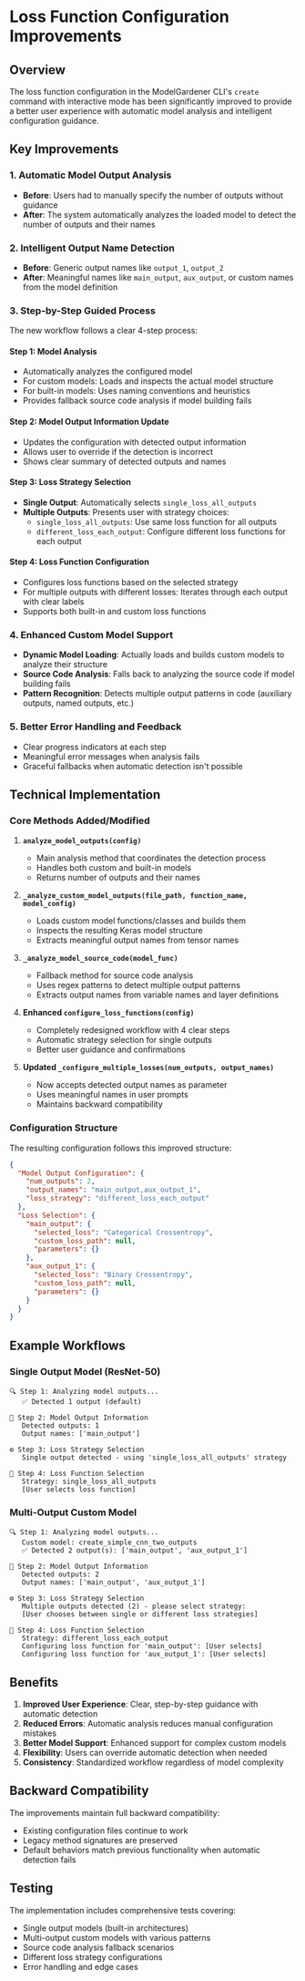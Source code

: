 # Loss Function Configuration Improvements

## Overview

The loss function configuration in the ModelGardener CLI's `create` command with interactive mode has been significantly improved to provide a better user experience with automatic model analysis and intelligent configuration guidance.

## Key Improvements

### 1. Automatic Model Output Analysis
- **Before**: Users had to manually specify the number of outputs without guidance
- **After**: The system automatically analyzes the loaded model to detect the number of outputs and their names

### 2. Intelligent Output Name Detection
- **Before**: Generic output names like `output_1`, `output_2`
- **After**: Meaningful names like `main_output`, `aux_output`, or custom names from the model definition

### 3. Step-by-Step Guided Process
The new workflow follows a clear 4-step process:

#### Step 1: Model Analysis
- Automatically analyzes the configured model
- For custom models: Loads and inspects the actual model structure
- For built-in models: Uses naming conventions and heuristics
- Provides fallback source code analysis if model building fails

#### Step 2: Model Output Information Update
- Updates the configuration with detected output information
- Allows user to override if the detection is incorrect
- Shows clear summary of detected outputs and names

#### Step 3: Loss Strategy Selection
- **Single Output**: Automatically selects `single_loss_all_outputs`
- **Multiple Outputs**: Presents user with strategy choices:
  - `single_loss_all_outputs`: Use same loss function for all outputs
  - `different_loss_each_output`: Configure different loss functions for each output

#### Step 4: Loss Function Configuration
- Configures loss functions based on the selected strategy
- For multiple outputs with different losses: Iterates through each output with clear labels
- Supports both built-in and custom loss functions

### 4. Enhanced Custom Model Support
- **Dynamic Model Loading**: Actually loads and builds custom models to analyze their structure
- **Source Code Analysis**: Falls back to analyzing the source code if model building fails
- **Pattern Recognition**: Detects multiple output patterns in code (auxiliary outputs, named outputs, etc.)

### 5. Better Error Handling and Feedback
- Clear progress indicators at each step
- Meaningful error messages when analysis fails
- Graceful fallbacks when automatic detection isn't possible

## Technical Implementation

### Core Methods Added/Modified

1. **`analyze_model_outputs(config)`**
   - Main analysis method that coordinates the detection process
   - Handles both custom and built-in models
   - Returns number of outputs and their names

2. **`_analyze_custom_model_outputs(file_path, function_name, model_config)`**
   - Loads custom model functions/classes and builds them
   - Inspects the resulting Keras model structure
   - Extracts meaningful output names from tensor names

3. **`_analyze_model_source_code(model_func)`**
   - Fallback method for source code analysis
   - Uses regex patterns to detect multiple output patterns
   - Extracts output names from variable names and layer definitions

4. **Enhanced `configure_loss_functions(config)`**
   - Completely redesigned workflow with 4 clear steps
   - Automatic strategy selection for single outputs
   - Better user guidance and confirmations

5. **Updated `_configure_multiple_losses(num_outputs, output_names)`**
   - Now accepts detected output names as parameter
   - Uses meaningful names in user prompts
   - Maintains backward compatibility

### Configuration Structure

The resulting configuration follows this improved structure:

```json
{
  "Model Output Configuration": {
    "num_outputs": 2,
    "output_names": "main_output,aux_output_1",
    "loss_strategy": "different_loss_each_output"
  },
  "Loss Selection": {
    "main_output": {
      "selected_loss": "Categorical Crossentropy",
      "custom_loss_path": null,
      "parameters": {}
    },
    "aux_output_1": {
      "selected_loss": "Binary Crossentropy", 
      "custom_loss_path": null,
      "parameters": {}
    }
  }
}
```

## Example Workflows

### Single Output Model (ResNet-50)
```
🔍 Step 1: Analyzing model outputs...
   ✅ Detected 1 output (default)
   
📝 Step 2: Model Output Information
   Detected outputs: 1
   Output names: ['main_output']
   
⚙️ Step 3: Loss Strategy Selection
   Single output detected - using 'single_loss_all_outputs' strategy
   
🎯 Step 4: Loss Function Selection
   Strategy: single_loss_all_outputs
   [User selects loss function]
```

### Multi-Output Custom Model
```
🔍 Step 1: Analyzing model outputs...
   Custom model: create_simple_cnn_two_outputs
   ✅ Detected 2 output(s): ['main_output', 'aux_output_1']
   
📝 Step 2: Model Output Information
   Detected outputs: 2
   Output names: ['main_output', 'aux_output_1']
   
⚙️ Step 3: Loss Strategy Selection
   Multiple outputs detected (2) - please select strategy:
   [User chooses between single or different loss strategies]
   
🎯 Step 4: Loss Function Selection
   Strategy: different_loss_each_output
   Configuring loss function for 'main_output': [User selects]
   Configuring loss function for 'aux_output_1': [User selects]
```

## Benefits

1. **Improved User Experience**: Clear, step-by-step guidance with automatic detection
2. **Reduced Errors**: Automatic analysis reduces manual configuration mistakes
3. **Better Model Support**: Enhanced support for complex custom models
4. **Flexibility**: Users can override automatic detection when needed
5. **Consistency**: Standardized workflow regardless of model complexity

## Backward Compatibility

The improvements maintain full backward compatibility:
- Existing configuration files continue to work
- Legacy method signatures are preserved
- Default behaviors match previous functionality when automatic detection fails

## Testing

The implementation includes comprehensive tests covering:
- Single output models (built-in architectures)
- Multi-output custom models with various patterns
- Source code analysis fallback scenarios
- Different loss strategy configurations
- Error handling and edge cases
